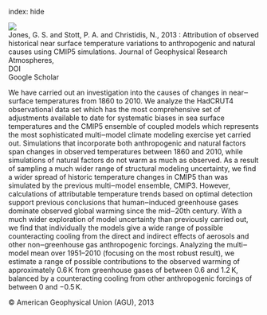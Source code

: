 index: hide

<div class="Citation">
    <div class="Citation-thumb CitationThumb-linked"  data-href="https://doi.org/10.1002/jgrd.50239">
      <img src="https://static.claimspace.cloud/climate-study-static/refs/thumbs/10/Jones_et_al_2013_-thumb.png" />
    </div>

  <div class="Citation-body">
    <div class="Citation-text">Jones, G. S. and Stott, P. A. and Christidis, N., 2013 : Attribution of observed historical near surface temperature variations to anthropogenic and natural causes using CMIP5 simulations. <span class="Article-journal">Journal of Geophysical Research Atmospheres, </span><span class="Article-volume"></span></div>
    <div class="Citation-links">
      <div class="CitationLink" data-href="https://doi.org/10.1002/jgrd.50239">
        <div class="CitationLink-icon CitationLink-Doi"></div>
        <div class="CitationLink-text">DOI</div>
      </div>
      <div class="CitationLink" data-href="https://scholar.google.com/scholar?q=10.1002/jgrd.50239">
        <div class="CitationLink-icon CitationLink-Scholar"></div>
        <div class="CitationLink-text">Google Scholar</div>
      </div>
    </div>
  </div>
</div>

We have carried out an investigation into the causes of changes in near‒surface temperatures from 1860 to 2010. We analyze the HadCRUT4 observational data set which has the most comprehensive set of adjustments available to date for systematic biases in sea surface temperatures and the CMIP5 ensemble of coupled models which represents the most sophisticated multi‒model climate modeling exercise yet carried out. Simulations that incorporate both anthropogenic and natural factors span changes in observed temperatures between 1860 and 2010, while simulations of natural factors do not warm as much as observed. As a result of sampling a much wider range of structural modeling uncertainty, we find a wider spread of historic temperature changes in CMIP5 than was simulated by the previous multi‒model ensemble, CMIP3. However, calculations of attributable temperature trends based on optimal detection support previous conclusions that human‒induced greenhouse gases dominate observed global warming since the mid‒20th century. With a much wider exploration of model uncertainty than previously carried out, we find that individually the models give a wide range of possible counteracting cooling from the direct and indirect effects of aerosols and other non‒greenhouse gas anthropogenic forcings. Analyzing the multi‒model mean over 1951–2010 (focusing on the most robust result), we estimate a range of possible contributions to the observed warming of approximately 0.6 K from greenhouse gases of between 0.6 and 1.2 K, balanced by a counteracting cooling from other anthropogenic forcings of between 0 and −0.5 K.

<div class="Citation-copy">
&copy; American Geophysical Union (AGU), 2013 
</div>